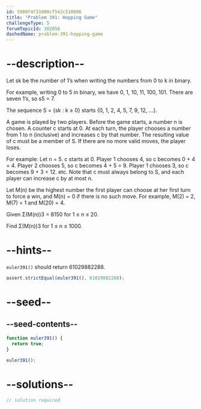 ```yaml
---
id: 5900f4f31000cf542c510006
title: "Problem 391: Hopping Game"
challengeType: 5
forumTopicId: 302056
dashedName: problem-391-hopping-game
---
```


# --description--

Let sk be the number of 1’s when writing the numbers from 0 to k in binary.

For example, writing 0 to 5 in binary, we have 0, 1, 10, 11, 100, 101. There are seven 1’s, so s5 = 7.

The sequence S = {sk : k ≥ 0} starts {0, 1, 2, 4, 5, 7, 9, 12, ...}.

A game is played by two players. Before the game starts, a number n is chosen. A counter c starts at 0. At each turn, the player chooses a number from 1 to n (inclusive) and increases c by that number. The resulting value of c must be a member of S. If there are no more valid moves, the player loses.

For example: Let n = 5. c starts at 0. Player 1 chooses 4, so c becomes 0 + 4 = 4. Player 2 chooses 5, so c becomes 4 + 5 = 9. Player 1 chooses 3, so c becomes 9 + 3 = 12. etc. Note that c must always belong to S, and each player can increase c by at most n.

Let M(n) be the highest number the first player can choose at her first turn to force a win, and M(n) = 0 if there is no such move. For example, M(2) = 2, M(7) = 1 and M(20) = 4.

Given Σ(M(n))3 = 8150 for 1 ≤ n ≤ 20.

Find Σ(M(n))3 for 1 ≤ n ≤ 1000.

# --hints--

`euler391()` should return 61029882288.

```js
assert.strictEqual(euler391(), 61029882288);
```

# --seed--

## --seed-contents--

```js
function euler391() {
  return true;
}

euler391();
```

# --solutions--

```js
// solution required
```
